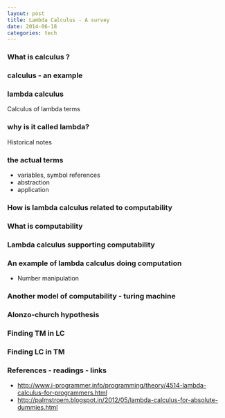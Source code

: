 ```yaml
---
layout: post
title: Lambda Calculus - A survey
date: 2014-06-18
categories: tech
---
```


### What is calculus ?

### calculus - an example

### lambda calculus

Calculus of lambda terms

### why is it called lambda?

Historical notes

### the actual terms

* variables, symbol references
* abstraction
* application

### How is lambda calculus related to computability

### What is computability

### Lambda calculus supporting computability

### An example of lambda calculus doing computation

* Number manipulation

### Another model of computability - turing machine

### Alonzo-church hypothesis

### Finding TM in LC

### Finding LC in TM

### References - readings - links

* <http://www.i-programmer.info/programming/theory/4514-lambda-calculus-for-programmers.html>
* <http://palmstroem.blogspot.in/2012/05/lambda-calculus-for-absolute-dummies.html>
